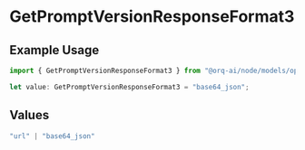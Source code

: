 # GetPromptVersionResponseFormat3

## Example Usage

```typescript
import { GetPromptVersionResponseFormat3 } from "@orq-ai/node/models/operations";

let value: GetPromptVersionResponseFormat3 = "base64_json";
```

## Values

```typescript
"url" | "base64_json"
```